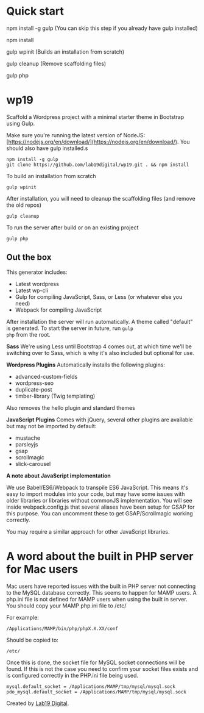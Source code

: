 # Quick start

npm install -g gulp (You can skip this step if you already have gulp installed)

npm install

gulp wpinit (Builds an installation from scratch)

gulp cleanup (Remove scaffolding files)

gulp php

# wp19

Scaffold a Wordpress project with a minimal starter theme in Bootstrap using Gulp.

Make sure you're running the latest version of NodeJS: [https://nodejs.org/en/download/](https://nodejs.org/en/download/). You should also have gulp installed.s
	
	npm install -g gulp
	git clone https://github.com/lab19digital/wp19.git . && npm install

To build an installation from scratch

	gulp wpinit

After installation, you will need to cleanup the scaffolding files (and remove the old repos)

	gulp cleanup

To run the server after build or on an existing project

	gulp php

## Out the box

This generator includes:

* Latest wordpress
* Latest wp-cli
* Gulp for compiling JavaScript, Sass, or Less (or whatever else you need)
* Webpack for compiling JavaScript

After installation the server will run automatically. A theme called "default" is generated. To start the server in future, run <code>gulp php</code> from the root.

**Sass**
We're using Less until Bootstrap 4 comes out, at which time we'll be switching over to Sass, which is why it's also included but optional for use.

**Wordpress Plugins**
Automatically installs the following plugins:

* advanced-custom-fields
* wordpress-seo
* duplicate-post
* timber-library (Twig templating)

Also removes the hello plugin and standard themes

**JavaScript Plugins**
Comes with jQuery, several other plugins are available but may not be imported by default:
- mustache
- parsleyjs
- gsap
- scrollmagic
- slick-carousel

**A note about JavaScript implementation**

We use Babel/ES6/Webpack to transpile ES6 JavaScript. This means it's easy to import modules
into your code, but may have some issues with older libraries or libraries without commonJS
implementation. You will see inside webpack.config.js that several aliases have been setup
for GSAP for this purpose. You can uncomment these to get GSAP/Scrollmagic working correctly.

You may require a similar approach for other JavaScript libraries.

# A word about the built in PHP server for Mac users
Mac users have reported issues with the built in PHP server not connecting to the MySQL database correctly. 
This seems to happen for MAMP users. A php.ini file is not defined for MAMP users when using the built
in server. You should copy your MAMP php.ini file to /etc/

For example:

	/Applications/MAMP/bin/php/phpX.X.XX/conf

Should be copied to:

	/etc/

Once this is done, the socket file for MySQL socket connections will be found. If this is not the case
you need to confirm your socket files exists and is configured correctly in the PHP.ini file being used.

	mysql.default_socket = /Applications/MAMP/tmp/mysql/mysql.sock
	pdo_mysql.default_socket = /Applications/MAMP/tmp/mysql/mysql.sock



Created by <a href="http://lab19digital.com">Lab19 Digital</a>.